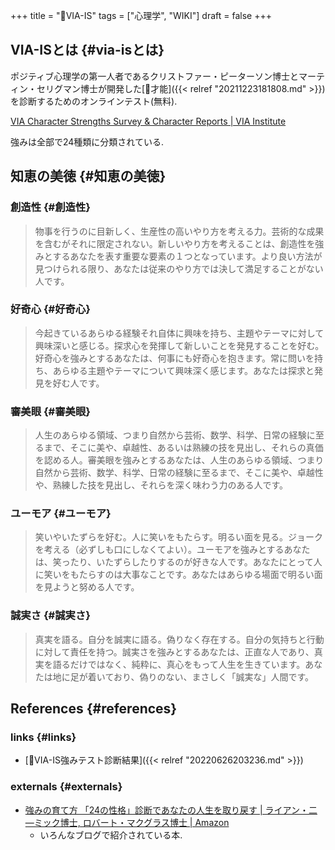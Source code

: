 +++
title = "📝VIA-IS"
tags = ["心理学", "WIKI"]
draft = false
+++

## VIA-ISとは {#via-isとは}

ポジティブ心理学の第一人者であるクリストファー・ピーターソン博士とマーティン・セリグマン博士が開発した[📝才能]({{< relref "20211223181808.md" >}})を診断するためのオンラインテスト(無料).

[VIA Character Strengths Survey & Character Reports | VIA Institute](https://www.viacharacter.org/)

強みは全部で24種類に分類されている.


## 知恵の美徳 {#知恵の美徳}


### 創造性 {#創造性}

> 物事を行うのに目新しく、生産性の高いやり方を考える力。芸術的な成果を含むがそれに限定されない。新しいやり方を考えることは、創造性を強みとするあなたを表す重要な要素の１つとなっています。より良い方法が見つけられる限り、あなたは従来のやり方では決して満足することがない人です。


### 好奇心 {#好奇心}

> 今起きているあらゆる経験それ自体に興味を持ち、主題やテーマに対して興味深いと感じる。探求心を発揮して新しいことを発見することを好む。好奇心を強みとするあなたは、何事にも好奇心を抱きます。常に問いを持ち、あらゆる主題やテーマについて興味深く感じます。あなたは探求と発見を好む人です。


### 審美眼 {#審美眼}

> 人生のあらゆる領域、つまり自然から芸術、数学、科学、日常の経験に至るまで、そこに美や、卓越性、あるいは熟練の技を見出し、それらの真価を認める人。審美眼を強みとするあなたは、人生のあらゆる領域、つまり自然から芸術、数学、科学、日常の経験に至るまで、そこに美や、卓越性や、熟練した技を見出し、それらを深く味わう力のある人です。


### ユーモア {#ユーモア}

> 笑いやいたずらを好む。人に笑いをもたらす。明るい面を見る。ジョークを考える（必ずしも口にしなくてよい）。ユーモアを強みとするあなたは、笑ったり、いたずらしたりするのが好きな人です。あなたにとって人に笑いをもたらすのは大事なことです。あなたはあらゆる場面で明るい面を見ようと努める人です。


### 誠実さ {#誠実さ}

> 真実を語る。自分を誠実に語る。偽りなく存在する。自分の気持ちと行動に対して責任を持つ。誠実さを強みとするあなたは、正直な人であり、真実を語るだけではなく、純粋に、真心をもって人生を生きています。あなたは地に足が着いており、偽りのない、まさしく「誠実な」人間です。


## References {#references}


### links {#links}

-   [🦊VIA-IS強みテスト診断結果]({{< relref "20220626203236.md" >}})


### externals {#externals}

-   [強みの育て方 「24の性格」診断であなたの人生を取り戻す | ライアン・二―ミック博士, ロバート・マクグラス博士 | Amazon](https://www.amazon.co.jp/dp/4866213302)
    -   いろんなブログで紹介されている本.
